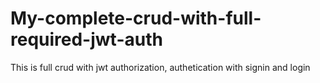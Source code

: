 # My-complete-crud-with-full-required-jwt-auth
This is full crud with jwt authorization, authetication with signin and login
